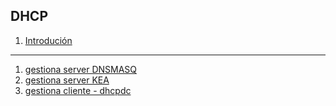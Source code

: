 ## DHCP

1. [Introdución](./Tdhcp/DHCP.md)
----
1. [gestiona server DNSMASQ](./Tdhcp/sysadmin_serverDNSMASQ.md)
1. [gestiona server KEA](./Tdhcp/sysadmin_serverKEA.md)
1. [gestiona cliente - dhcpdc](./Tdhcp/sysadmin_clientedhcp.md)

